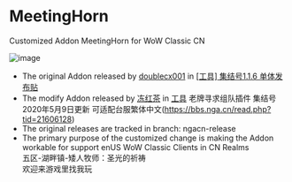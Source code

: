 # MeetingHorn<br/>
Customized Addon MeetingHorn for WoW Classic CN

![image](https://github.com/hitechbeijing/meeting-horn/raw/master/screenshot.jpg)

  * The original Addon released by [doublecx001](https://bbs.nga.cn/nuke.php?func=ucp&uid=26204939) in [[工具] 集结号1.1.6 单体发布贴](https://bbs.nga.cn/read.php?tid=19920106)
  * The modify Addon released by [冻红茶](https://bbs.nga.cn/nuke.php?func=ucp&uid=2523855) in [工具](修改自doublecx001) 老牌寻求组队插件 集结号 2020年5月9日更新 可适配台服繁体中文(https://bbs.nga.cn/read.php?tid=21606128)
  * The original releases are tracked in branch: ngacn-release
  * The primary purpose of the customized change is making the Addon workable for support enUS WoW Classic Clients in CN Realms<br/>
  五区-湖畔镇-矮人牧师：圣光的祈祷<br>
  欢迎来游戏里找我玩
